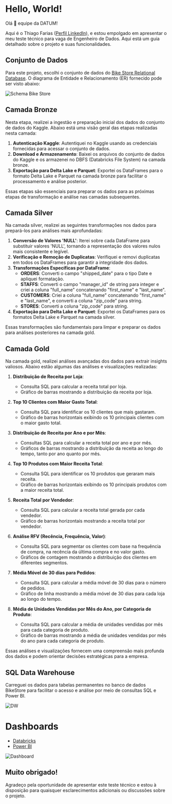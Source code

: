 # Hello, World!
Olá 👋 equipe da DATUM!

Aqui é o Thiago Farias ([Perfil LinkedIn](https://www.linkedin.com/in/fariasthiago/)), e estou empolgado em apresentar o meu teste técnico para vaga de Engenheiro de Dados. Aqui está um guia detalhado sobre o projeto e suas funcionalidades.

## Conjunto de Dados
Para este projeto, escolhi o conjunto de dados do [Bike Store Relational Database](https://www.kaggle.com/datasets/dillonmyrick/bike-store-sample-database). O diagrama de Entidade e Relacionamento (ER) fornecido pode ser visto abaixo:

![Schema Bike Store](https://i.imgur.com/04YEup6.png)


## Camada Bronze

Nesta etapa, realizei a ingestão e preparação inicial dos dados do conjunto de dados do Kaggle. Abaixo está uma visão geral das etapas realizadas nesta camada:

1. **Autenticação Kaggle**: Autentiquei no Kaggle usando as credenciais fornecidas para acessar o conjunto de dados.
2. **Download e Armazenamento**: Baixei os arquivos do conjunto de dados do Kaggle e os armazenei no DBFS (Databricks File System) na camada bronze.
3. **Exportação para Delta Lake e Parquet**: Exportei os DataFrames para o formato Delta Lake e Parquet na camada bronze para facilitar o processamento e análise posterior.

Essas etapas são essenciais para preparar os dados para as próximas etapas de transformação e análise nas camadas subsequentes.

## Camada Silver

Na camada silver, realizei as seguintes transformações nos dados para prepará-los para análises mais aprofundadas:

1. **Conversão de Valores 'NULL'**: Iterei sobre cada DataFrame para substituir valores 'NULL', tornando a representação dos valores nulos mais consistente e legível.
2. **Verificação e Remoção de Duplicatas**: Verifiquei e removi duplicatas em todos os DataFrames para garantir a integridade dos dados.
3. **Transformações Específicas por DataFrame**:
   - **ORDERS**: Converti o campo "shipped_date" para o tipo Date e apliquei formatação.
   - **STAFFS**: Converti o campo "manager_id" de string para integer e criei a coluna "full_name" concatenando "first_name" e "last_name".
   - **CUSTOMERS**: Criei a coluna "full_name" concatenando "first_name" e "last_name", e converti a coluna "zip_code" para string.
   - **STORES**: Converti a coluna "zip_code" para string.
4. **Exportação para Delta Lake e Parquet**: Exportei os DataFrames para os formatos Delta Lake e Parquet na camada silver.

Essas transformações são fundamentais para limpar e preparar os dados para análises posteriores na camada gold.

## Camada Gold

Na camada gold, realizei análises avançadas dos dados para extrair insights valiosos. Abaixo estão algumas das análises e visualizações realizadas:

1. **Distribuição de Receita por Loja**:
   - Consulta SQL para calcular a receita total por loja.
   - Gráfico de barras mostrando a distribuição da receita por loja.

2. **Top 10 Clientes com Maior Gasto Total**:
   - Consulta SQL para identificar os 10 clientes que mais gastaram.
   - Gráfico de barras horizontais exibindo os 10 principais clientes com o maior gasto total.

3. **Distribuição de Receita por Ano e por Mês**:
   - Consultas SQL para calcular a receita total por ano e por mês.
   - Gráficos de barras mostrando a distribuição da receita ao longo do tempo, tanto por ano quanto por mês.

4. **Top 10 Produtos com Maior Receita Total**:
   - Consulta SQL para identificar os 10 produtos que geraram mais receita.
   - Gráfico de barras horizontais exibindo os 10 principais produtos com a maior receita total.

5. **Receita Total por Vendedor**:
   - Consulta SQL para calcular a receita total gerada por cada vendedor.
   - Gráfico de barras horizontais mostrando a receita total por vendedor.

6. **Análise RFV (Recência, Frequência, Valor)**:
   - Consulta SQL para segmentar os clientes com base na frequência de compra, na recência da última compra e no valor gasto.
   - Gráficos de contagem mostrando a distribuição dos clientes em diferentes segmentos.

7. **Média Móvel de 30 dias para Pedidos**:
   - Consulta SQL para calcular a média móvel de 30 dias para o número de pedidos.
   - Gráfico de linha mostrando a média móvel de 30 dias para cada loja ao longo do tempo.

8. **Média de Unidades Vendidas por Mês do Ano, por Categoria de Produto**:
   - Consulta SQL para calcular a média de unidades vendidas por mês para cada categoria de produto.
   - Gráfico de barras mostrando a média de unidades vendidas por mês do ano para cada categoria de produto.

Essas análises e visualizações fornecem uma compreensão mais profunda dos dados e podem orientar decisões estratégicas para a empresa.


## SQL Data Warehouse
Carreguei os dados para tabelas permanentes no banco de dados BikeStore para facilitar o acesso e análise por meio de consultas SQL e Power BI.

![DW](https://i.imgur.com/Hk6k6sA.png)

# Dashboards
- [Databricks](https://databricks-prod-cloudfront.cloud.databricks.com/public/4027ec902e239c93eaaa8714f173bcfc/1802048069101167/3500734898195404/2682982357215681/latest.html)
- [Power BI](https://app.powerbi.com/view?r=eyJrIjoiNTJlOGJkNmYtYTQ3OS00Mzc1LWJhYTEtM2Q0YTA1NmMzMWM5IiwidCI6ImFjYmJkZDFlLTE4YWYtNDIyMy04ZTdiLWMwZDk3MTllYTVmZiJ9&pageName=ReportSection)

![Dashboard](https://i.imgur.com/yjMC5Ax.png)

## Muito obrigado!

Agradeço pela oportunidade de apresentar este teste técnico e estou à disposição para quaisquer esclarecimentos adicionais ou discussões sobre o projeto. 